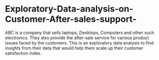 # Exploratory-Data-analysis-on-Customer-After-sales-support-
ABC is a company that sells laptops, Desktops, Computers and other such electronics. They also provide the after-sale service for various product issues faced by the customers. This is an exploratory data analysis to find insights from their data that would help them scale up their customer satisfaction index.
